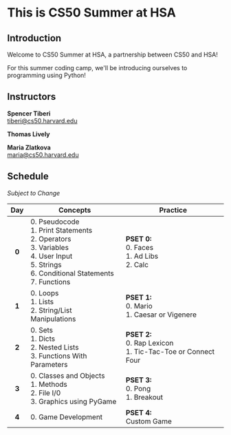 # This is CS50 Summer at HSA

## Introduction

Welcome to CS50 Summer at HSA, a partnership between CS50 and HSA!

For this summer coding camp, we'll be introducing ourselves to programming using Python!

## Instructors

**Spencer Tiberi** <br>
[tiberi@cs50.harvard.edu](mailto:tiberi@cs50.harvard.edu)

**Thomas Lively**

**Maria Zlatkova** <br>
[maria@cs50.harvard.edu](mailto:maria@cs50.harvard.edu)

<!--
## Material Covered

- Pseudocode and Computational Thinking
- Print Statements and Formatting
- Math Operators
- Variables and Data Types
- User Input
- Strings
- Functions
- Conditions and Control Flow
- For Loops and While Loops
- Lists
- Sets
- Dictionaries
- Classes and Objects
- File I/O
- Game Development
-->

## Schedule
*Subject to Change*

|Day| Concepts | Practice |
|:--:|--|--|
|**0**| 0. Pseudocode <br> 1. Print Statements <br> 2. Operators <br> 3. Variables <br> 4. User Input <br> 5. Strings <br> 6. Conditional Statements <br> 7. Functions | **PSET 0:** <br> 0. Faces <br> 1. Ad Libs <br> 2. Calc |
|**1**| 0. Loops <br> 1. Lists <br> 2. String/List Manipulations | **PSET 1:** <br> 0. Mario <br> 1. Caesar or Vigenere <br> |
|**2**| 0. Sets <br> 1. Dicts <br> 2. Nested Lists <br> 3. Functions With Parameters | **PSET 2:** <br> 0. Rap Lexicon <br> 1. Tic-Tac-Toe or Connect Four |
|**3**| 0. Classes and Objects <br> 1. Methods <br> 2. File I/0 <br> 3. Graphics using PyGame | **PSET 3:** <br> 0. Pong <br> 1. Breakout |
|**4**| 0. Game Development | **PSET 4:** <br> Custom Game |
